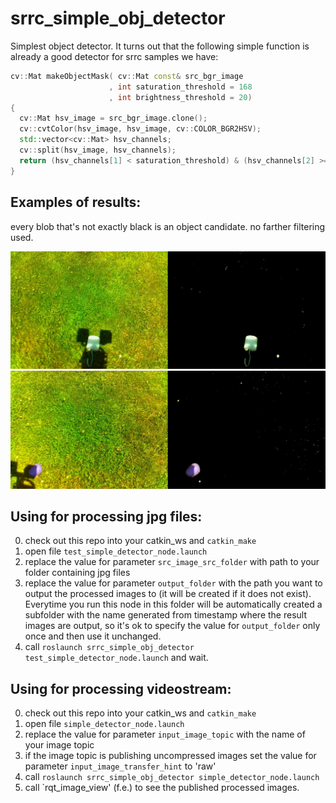 # srrc_simple_obj_detector

Simplest object detector.
It turns out that the following simple function is already a good detector for srrc samples we have:

  ```C++
  cv::Mat makeObjectMask( cv::Mat const& src_bgr_image
                        , int saturation_threshold = 168
                        , int brightness_threshold = 20)
  {
    cv::Mat hsv_image = src_bgr_image.clone();
    cv::cvtColor(hsv_image, hsv_image, cv::COLOR_BGR2HSV);
    std::vector<cv::Mat> hsv_channels;
    cv::split(hsv_image, hsv_channels);
    return (hsv_channels[1] < saturation_threshold) & (hsv_channels[2] >= brightness_threshold);
  }
  ```    



## Examples of results:
every blob that's not exactly black is an object candidate. no farther filtering used.

![](frame0077.jpg "precache partially in shadow")
![](frame0155.jpg "pink rock partially in shadow")

## Using for processing jpg files:

0. check out this repo into your catkin_ws and `catkin_make`
1. open file `test_simple_detector_node.launch`
2. replace the value for parameter `src_image_src_folder` with path to your folder containing jpg files
3. replace the value for parameter `output_folder` with the path you want to output the processed images to (it will be created if it does not exist). Everytime you run this node in this folder will be automatically created a subfolder with the name generated from timestamp where the result images are output, so it's ok to specify the value for `output_folder` only once and then use it unchanged.
4. call `roslaunch srrc_simple_obj_detector test_simple_detector_node.launch` and wait.

## Using for processing videostream:

0. check out this repo into your catkin_ws and `catkin_make`
1. open file `simple_detector_node.launch`
2. replace the value for parameter `input_image_topic` with the name of your image topic
3. if the image topic is publishing uncompressed images set the value for parameter `input_image_transfer_hint` to 'raw'
4. call `roslaunch srrc_simple_obj_detector simple_detector_node.launch`
5. call `rqt_image_view' (f.e.) to see the published processed images.
